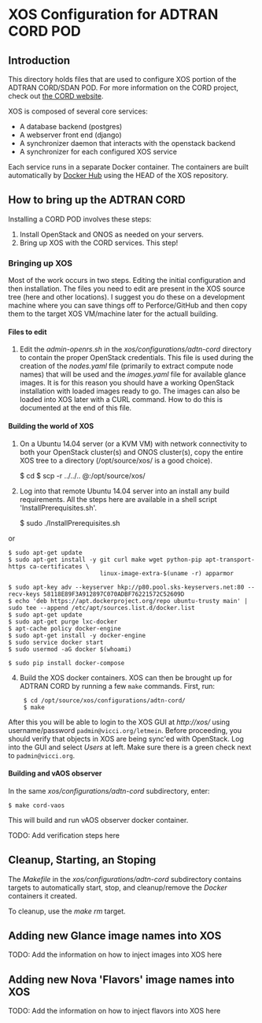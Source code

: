 # XOS Configuration for ADTRAN CORD POD

## Introduction

This directory holds files that are used to configure XOS portion of the ADTRAN CORD/SDAN
POD.  For more information on the CORD project, check out
[the CORD website](http://cord.onosproject.org/).

XOS is composed of several core services:

  * A database backend (postgres)
  * A webserver front end (django)
  * A synchronizer daemon that interacts with the openstack backend
  * A synchronizer for each configured XOS service

Each service runs in a separate Docker container.  The containers are built
automatically by [Docker Hub](https://hub.docker.com/u/xosproject/) using
the HEAD of the XOS repository.

## How to bring up the ADTRAN CORD

Installing a CORD POD involves these steps:
 1. Install OpenStack and ONOS as needed on your servers.
 2. Bring up XOS with the CORD services.  This step!

### Bringing up XOS

Most of the work occurs in two steps.  Editing the initial configuration and then installation.  The files you
need to edit are present in the XOS source tree (here and other locations).  I suggest you do these on a development
machine where you can save things off to Perforce/GitHub and then copy them to the target XOS VM/machine later for
the actuall building.

#### Files to edit

1. Edit the *admin-openrs.sh* in the _xos/configurations/adtn-cord_ directory to contain the proper OpenStack
 credentials.  This file is used during the creation of the *nodes.yaml* file (primarily to extract compute node names)
 that will be used and the *images.yaml* file for available glance images.
 It is for this reason you should have a working OpenStack installation with loaded images ready to go.  The images
 can also be loaded into XOS later with a CURL command.  How to do this is documented at the end of this file.

#### Building the world of XOS

1. On a Ubuntu 14.04 server (or a KVM VM) with network connectivity to both your OpenStack cluster(s) and ONOS
   cluster(s), copy the entire XOS tree to a directory (/opt/source/xos/ is a good choice).

    $ cd <to-this-directory>
    $ scp -r ../../.. <user>@<server>:/opt/source/xos/

2. Log into that remote Ubuntu 14.04 server into an install any build requirements.  All the
   steps here are available in a shell script 'InstallPrerequisites.sh'.

    $ sudo ./InstallPrerequisites.sh

or

    $ sudo apt-get update
    $ sudo apt-get install -y git curl make wget python-pip apt-transport-https ca-certificates \
                              linux-image-extra-$(uname -r) apparmor

    $ sudo apt-key adv --keyserver hkp://p80.pool.sks-keyservers.net:80 --recv-keys 58118E89F3A912897C070ADBF76221572C52609D
    $ echo 'deb https://apt.dockerproject.org/repo ubuntu-trusty main' | sudo tee --append /etc/apt/sources.list.d/docker.list
    $ sudo apt-get update
    $ sudo apt-get purge lxc-docker
    $ apt-cache policy docker-engine
    $ sudo apt-get install -y docker-engine
    $ sudo service docker start
    $ sudo usermod -aG docker $(whoami)

    $ sudo pip install docker-compose

4. Build the XOS docker containers. XOS can then be brought up for ADTRAN CORD
   by running a few `make` commands. First, run:

        $ cd /opt/source/xos/configurations/adtn-cord/
        $ make

After this you will be able to login to the XOS GUI at
*http://xos/* using username/password `padmin@vicci.org/letmein`.
Before proceeding, you should verify that objects in XOS are
being sync'ed with OpenStack.  Log into the GUI and select *Users*
at left.  Make sure there is a green check next to `padmin@vicci.org`.

#### Building and vAOS observer

In the same _xos/configurations/adtn-cord_ subdirectory, enter:
```
$ make cord-vaos
```
This will build and run vAOS observer docker container.


TODO: Add verification steps here


## Cleanup, Starting, an Stoping

The *Makefile* in the _xos/configurations/adtn-cord_ subdirectory contains targets to automatically
start, stop, and cleanup/remove the _Docker_ containers it created.

To cleanup, use the  *make rm* target.

## Adding new Glance image names into XOS
TODO:  Add the information on how to inject images into XOS here

## Adding new Nova 'Flavors' image names into XOS
TODO:  Add the information on how to inject flavors into XOS here